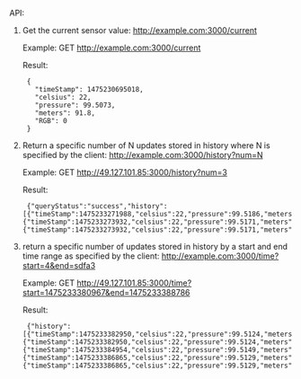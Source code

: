 API:

1. Get the current sensor value:
	http://example.com:3000/current

	Example:
		GET http://example.com:3000/current
	
	Result:
		
		{
		  "timeStamp": 1475230695018,
		  "celsius": 22,
		  "pressure": 99.5073,
		  "meters": 91.8,
		  "RGB": 0
		}

2. Return a specific number of N updates stored in history where N is specified by the client:
	http://example.com:3000/history?num=N

	Example:
		GET http://49.127.101.85:3000/history?num=3
	
	Result:
		
		{"queryStatus":"success","history":[{"timeStamp":1475233271988,"celsius":22,"pressure":99.5186,"meters":91.1,"RGB":0},{"timeStamp":1475233273932,"celsius":22,"pressure":99.5171,"meters":91.2,"RGB":0},{"timeStamp":1475233273932,"celsius":22,"pressure":99.5171,"meters":91.2,"RGB":0}]}

3. return a specific number of updates stored in history by a start and end time range as specified by the client:
	http://example.com:3000/time?start=4&end=sdfa3

	Example:
		GET http://49.127.101.85:3000/time?start=1475233380967&end=1475233388786
	
	Result:
		
		{"history":[{"timeStamp":1475233382950,"celsius":22,"pressure":99.5124,"meters":91.2,"RGB":0},{"timeStamp":1475233382950,"celsius":22,"pressure":99.5124,"meters":91.2,"RGB":0},{"timeStamp":1475233384954,"celsius":22,"pressure":99.5149,"meters":91.2,"RGB":0},{"timeStamp":1475233386865,"celsius":22,"pressure":99.5129,"meters":91.2,"RGB":0},{"timeStamp":1475233386865,"celsius":22,"pressure":99.5129,"meters":91.2,"RGB":0}],"queryStatus":"success"}